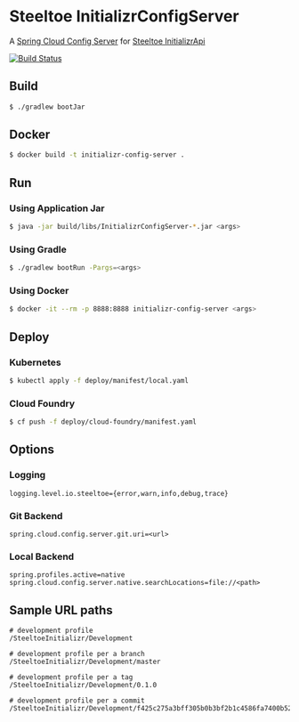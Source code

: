 # Steeltoe InitializrConfigServer

A [Spring Cloud Config Server](https://cloud.spring.io/spring-cloud-config/multi/multi__spring_cloud_config_server.html) for [Steeltoe InitializrApi](https://github.com/SteeltoeOSS/InitializrApi)

[![Build Status](https://dev.azure.com/SteeltoeOSS/Steeltoe/_apis/build/status/Initializr/SteeltoeOSS.InitializrConfigServer?branchName=staging)](https://dev.azure.com/SteeltoeOSS/Steeltoe/_build/latest?definitionId=33&branchName=staging)

## Build

```sh
$ ./gradlew bootJar
```

## Docker
```sh
$ docker build -t initializr-config-server .
```

## Run

### Using Application Jar

```sh
$ java -jar build/libs/InitializrConfigServer-*.jar <args>
```

### Using Gradle

```sh
$ ./gradlew bootRun -Pargs=<args>
```

### Using Docker

```sh
$ docker -it --rm -p 8888:8888 initializr-config-server <args>
```

## Deploy

### Kubernetes

```sh
$ kubectl apply -f deploy/manifest/local.yaml
```


### Cloud Foundry

```sh
$ cf push -f deploy/cloud-foundry/manifest.yaml
```

## Options

### Logging

```
logging.level.io.steeltoe={error,warn,info,debug,trace}
```

### Git Backend
```
spring.cloud.config.server.git.uri=<url>
```

### Local Backend
```
spring.profiles.active=native
spring.cloud.config.server.native.searchLocations=file://<path>
```

## Sample URL paths

```
# development profile
/SteeltoeInitializr/Development

# development profile per a branch
/SteeltoeInitializr/Development/master

# development profile per a tag
/SteeltoeInitializr/Development/0.1.0

# development profile per a commit
/SteeltoeInitializr/Development/f425c275a3bff305b0b3bf2b1c4586fa7400b527
```
